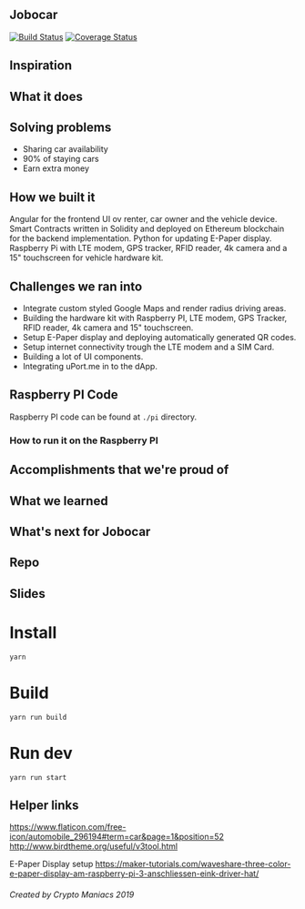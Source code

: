 ## Jobocar

[![Build Status](https://travis-ci.org/CryptoManiacsZone/jobocar.svg?branch=master)](https://travis-ci.org/CryptoManiacsZone/jobocar)
[![Coverage Status](https://coveralls.io/repos/github/CryptoManiacsZone/jobocar/badge.svg?branch=master)](https://coveralls.io/github/CryptoManiacsZone/jobocar?branch=master)

## Inspiration

## What it does

## Solving problems

- Sharing car availability
- 90% of staying cars
- Earn extra money  


## How we built it

Angular for the frontend UI ov renter, car owner and the vehicle device.
Smart Contracts written in Solidity and deployed on Ethereum blockchain for the backend implementation. 
Python for updating E-Paper display.
Raspberry Pi with LTE modem, GPS tracker, RFID reader, 4k camera and a 15" touchscreen for vehicle hardware kit.


## Challenges we ran into

- Integrate custom styled Google Maps and render radius driving areas.
- Building the hardware kit with Raspberry PI, LTE modem, GPS Tracker, RFID reader, 4k camera and 15" touchscreen.
- Setup E-Paper display and deploying automatically generated QR codes.
- Setup internet connectivity trough the LTE modem and a SIM Card.
- Building a lot of UI components.
- Integrating uPort.me in to the dApp.

## Raspberry PI Code

Raspberry PI code can be found at ``./pi`` directory.

### How to run it on the Raspberry PI

## Accomplishments that we're proud of


## What we learned

## What's next for Jobocar


## Repo


## Slides


# Install
``yarn``

# Build
``yarn run build``

# Run dev
``yarn run start``

## Helper links

https://www.flaticon.com/free-icon/automobile_296194#term=car&page=1&position=52
http://www.birdtheme.org/useful/v3tool.html

E-Paper Display setup
https://maker-tutorials.com/waveshare-three-color-e-paper-display-am-raspberry-pi-3-anschliessen-eink-driver-hat/

###### Created by Crypto Maniacs 2019

